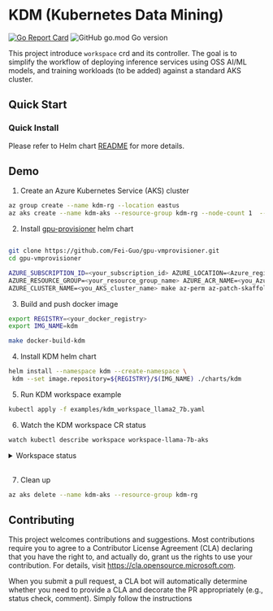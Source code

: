 # KDM (Kubernetes Data Mining)

[![Go Report Card](https://goreportcard.com/badge/github.com/Fei-Guo/kdm)](https://goreportcard.com/report/github.com/Fei-Guo/kdm)
![GitHub go.mod Go version](https://img.shields.io/github/go-mod/go-version/Fei-Guo/kdm)

This project introduce `workspace` crd and its controller. The goal is to simplify the workflow of deploying inference services using OSS AI/ML models, and training workloads (to be added) against a standard AKS cluster.

## Quick Start

### Quick Install

Please refer to Helm chart [README](charts/README.md) for more details.

## Demo

1. Create an Azure Kubernetes Service (AKS) cluster

```bash
az group create --name kdm-rg --location eastus
az aks create --name kdm-aks --resource-group kdm-rg --node-count 1  --generate-ssh-keys
```

2. Install [gpu-provisioner](https://github.com/Fei-Guo/gpu-vmprovisioner) helm chart

```bash

git clone https://github.com/Fei-Guo/gpu-vmprovisioner.git
cd gpu-vmprovisioner

AZURE_SUBSCRIPTION_ID=<your_subscription_id> AZURE_LOCATION=<Azure_region> \
AZURE_RESOURCE_GROUP=<your_resource_group_name> AZURE_ACR_NAME=<you_Azure_container_registry_name> \
AZURE_CLUSTER_NAME=<you_AKS_cluster_name> make az-perm az-patch-skaffold-kubenet az-run
```
3. Build and push docker image

```bash
export REGISTRY=<your_docker_registry>
export IMG_NAME=kdm

make docker-build-kdm
```
4. Install KDM helm chart

```bash
helm install --namespace kdm --create-namespace \
 kdm --set image.repository=${REGISTRY}/$(IMG_NAME) ./charts/kdm
```

5. Run KDM workspace example

```bash
kubectl apply -f examples/kdm_workspace_llama2_7b.yaml
```

6. Watch the KDM workspace CR status

```bash
watch kubectl describe workspace workspace-llama-7b-aks 
```

<details>
<summary>Workspace status</summary>

```bash
Name:         workspace-llama-7b-aks
Namespace:    default
Labels:       app.kubernetes.io/created-by=kdm
              app.kubernetes.io/instance=workspace-sample
              app.kubernetes.io/managed-by=kustomize
              app.kubernetes.io/name=workspace
              app.kubernetes.io/part-of=kdm
Annotations:  kubernetes-kdm.io/service-type: load-balancer
API Version:  kdm.io/v1alpha1
Inference:
  Preset:
    Name:  llama2-7b
    Volume:
      Empty Dir:
        Medium:  Memory
      Name:      dshm
Kind:            Workspace
Metadata:
  Creation Timestamp:  2023-09-01T16:41:16Z
  Generation:          1
  Resource Version:    5715733
  UID:                 95db1c71-6a87-408e-96e8-91dc7ef820fd
Resource:
  Count:          2
  Instance Type:  Standard_NC12s_v3
  Label Selector:
    Match Labels:
      apps:  llama2-7b
  Preferred Nodes:
    node1
    aks-machine98722-26559722-vmss000001
Status:
  Condition:
    Last Transition Time:  2023-09-01T16:41:16Z
    Message:               machine has been provisioned successfully
    Observed Generation:   1
    Reason:                machineProvisionSuccess
    Status:                True
    Type:                  MachineProvisioned
    Last Transition Time:  2023-09-01T16:45:00Z
    Message:               machines plugins have been installed successfully
    Observed Generation:   1
    Reason:                installNodePluginsSuccess
    Status:                True
    Type:                  MachineReady
    Last Transition Time:  2023-09-01T16:45:00Z
    Message:               node plugins have been installed
    Observed Generation:   1
    Reason:                InstallNodePluginsSuccess
    Status:                True
    Type:                  NodePluginsInstalled
    Last Transition Time:  2023-09-01T16:45:00Z
    Message:               workspace resource is ready
    Observed Generation:   1
    Reason:                workspaceResourceDeployedSuccess
    Status:                True
    Type:                  ResourceProvisioned
    Last Transition Time:  2023-09-01T16:45:00Z
    Message:               workspace is ready
    Observed Generation:   1
    Reason:                workspaceReady
    Status:                True
    Type:                  WorkspaceReady
  Worker Nodes:
    aks-machine98722-26559722-vmss000001
    aks-machine13355-19479027-vmss000000
Events:  <none>
```
</details><br/>

7. Clean up

```bash
az aks delete --name kdm-aks --resource-group kdm-rg
```

## Contributing

This project welcomes contributions and suggestions.  Most contributions require you to agree to a
Contributor License Agreement (CLA) declaring that you have the right to, and actually do, grant us
the rights to use your contribution. For details, visit https://cla.opensource.microsoft.com.

When you submit a pull request, a CLA bot will automatically determine whether you need to provide
a CLA and decorate the PR appropriately (e.g., status check, comment). Simply follow the instructions
